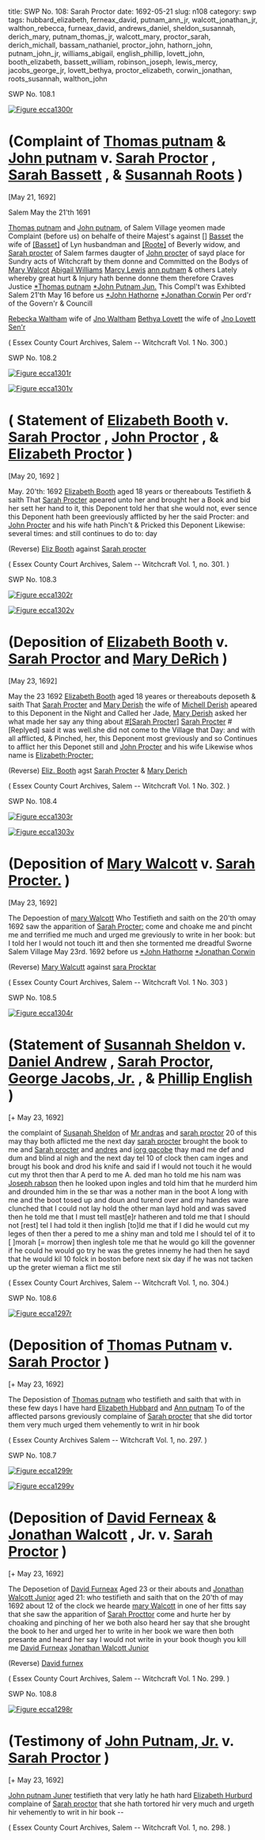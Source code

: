 title: SWP No. 108: Sarah Proctor
date: 1692-05-21
slug: n108
category: swp
tags: hubbard_elizabeth, ferneax_david, putnam_ann_jr, walcott_jonathan_jr, walthon_rebecca, furneax_david, andrews_daniel, sheldon_susannah, derich_mary, putnam_thomas_jr, walcott_mary, proctor_sarah, derich_michall, bassam_nathaniel, proctor_john, hathorn_john, putnam_john_jr, williams_abigail, english_phillip, lovett_john, booth_elizabeth, bassett_william, robinson_joseph, lewis_mercy, jacobs_george_jr, lovett_bethya, proctor_elizabeth, corwin_jonathan, roots_susannah, walthon_john






<div markdown class="doc" id="n108.1">

<div class="doc_id">SWP No. 108.1</div>


<span markdown class="figure">[![Figure ecca1300r](archives/ecca/thumb/ecca1300r.jpg)](archives/ecca/large/ecca1300r.jpg)</span>

# (Complaint of [Thomas putnam](/tag/putnam_thomas_jr.html) & [John putnam](/tag/putnam_john_jr.html) v. [Sarah Proctor](/tag/proctor_sarah.html) , [Sarah Bassett](/tag/bassam_nathaniel.html) , & [Susannah Roots](/tag/roots_susannah.html) )

[May 21, 1692]

Salem May the 21'th 1691

[Thomas putnam](/tag/putnam_thomas_jr.html) and [John putnam](/tag/putnam_john_jr.html), of Salem Village yeomen made Complaint (before us) on behalfe of theire Majest's against [] [Basset](/tag/bassam_nathaniel.html) the wife of [[Basset]](/tag/bassett_william.html) of Lyn husbandman and [[Roote]](/tag/roots_susannah.html) of Beverly widow, and [Sarah procter](/tag/proctor_sarah.html) of Salem farmes daugter of [John procter](/tag/proctor_sarah.html) of sayd place for Sundry acts of Witchcraft by them donne and Committed on the Bodys of [Mary Walcot](/tag/walcott_mary.html) [Abigail Williams](/tag/williams_abigail.html) [Marcy Lewis](/tag/lewis_mercy.html) [ann putnam](/tag/putnam_ann_jr.html) & others Lately whereby great hurt & Injury hath benne donne them therefore Craves Justice
                                                                [*Thomas putnam](/tag/putnam_thomas_jr.html)
                                                                [*John Putnam Jun.](/tag/putnam_john_jr.html)
         This Compl't was Exhibted Salem 21'th May 16
                  before us [*John Hathorne](/tag/hathorne_john.html)
                            [*Jonathan Corwin](/tag/corwin_jonathan.html)
                        Per ord'r of the Govern'r & Councill 

 [Rebecka Waltham](/tag/walthon_rebecca.html) wife of [Jno Waltham](/tag/walthon_john.html) 
 [Bethya Lovett](/tag/lovett_bethya.html) the wife of [Jno Lovett Sen'r](/tag/lovett_john.html)

( Essex County Court Archives, Salem -- Witchcraft Vol. 1 No. 300.)


</div>



<div markdown class="doc" id="n108.2">

<div class="doc_id">SWP No. 108.2</div>


<span markdown class="figure">[![Figure ecca1301r](archives/ecca/thumb/ecca1301r.jpg)](archives/ecca/large/ecca1301r.jpg)</span>

<span markdown class="figure">[![Figure ecca1301v](archives/ecca/thumb/ecca1301v.jpg)](archives/ecca/large/ecca1301v.jpg)</span>

# ( Statement of [Elizabeth Booth](/tag/booth_elizabeth.html) v. [Sarah Proctor](/tag/proctor_sarah.html) , [John Proctor](/tag/proctor_john.html) , & [Elizabeth Proctor](/tag/proctor_elizabeth.html) )

[May 20, 1692 ]

May. 20'th: 1692 
[Elizabeth Booth](/tag/booth_elizabeth.html) aged 18 years or thereabouts Testifieth & saith 
That [Sarah Procter](/tag/proctor_sarah.html) apeared unto her and brought her a Book and bid her sett her hand to it, this Deponent told her that she would not, ever sence this Deponent hath been greeviously afflicted by her the said Procter: and [John Procter](/tag/proctor_john.html) and his wife hath Pinch't & Pricked this Deponent Likewise: several times: and still continues to do to: day

(Reverse) [Eliz Booth](/tag/booth_elizabeth.html) against 
[Sarah procter](/tag/proctor_sarah.html)

( Essex County Court Archives, Salem -- Witchcraft Vol. 1, no. 301. )


</div>



<div markdown class="doc" id="n108.3">

<div class="doc_id">SWP No. 108.3</div>


<span markdown class="figure">[![Figure ecca1302r](archives/ecca/thumb/ecca1302r.jpg)](archives/ecca/large/ecca1302r.jpg)</span>

<span markdown class="figure">[![Figure ecca1302v](archives/ecca/thumb/ecca1302v.jpg)](archives/ecca/large/ecca1302v.jpg)</span>

# (Deposition of [Elizabeth Booth](/tag/booth_elizabeth.html) v. [Sarah Proctor](/tag/proctor_sarah.html) and [Mary DeRich](/tag/derich_mary.html) )

[May 23, 1692]

May the 23 1692 
[Elizabeth Booth](/tag/booth_elizabeth.html) aged 18 yeares or thereabouts deposeth & saith That [Sarah Procter](/tag/proctor_sarah.html) and [Mary Derish](/tag/derich_mary.html) the wife of [Michell Derish](/tag/derich_michall.html) apeared to this Deponent in the Night and Called her Jade, [Mary Derish](/tag/derich_mary.html) asked her what made her say any thing about [#[Sarah Procter]](/tag/proctor_sarah.html) [Sarah Procter](/tag/proctor_sarah.html) #[Replyed] said it was well.she did not come to the Village that Day: and with all afflicted, & Pinched, her, this Deponent most greviously and so Continues to afflict her this Deponet still and [John Procter](/tag/proctor_john.html) and his wife Likewise whos name is [Elizabeth:Procter:](/tag/proctor_elizabeth.html)

(Reverse) [Eliz. Booth](/tag/booth_elizabeth.html) agst 
[Sarah Procter](/tag/proctor_sarah.html) & 
[Mary Derich](/tag/derich_mary.html)

( Essex County Court Archives, Salem -- Witchcraft Vol. 1 No. 302. )


</div>



<div markdown class="doc" id="n108.4">

<div class="doc_id">SWP No. 108.4</div>


<span markdown class="figure">[![Figure ecca1303r](archives/ecca/thumb/ecca1303r.jpg)](archives/ecca/large/ecca1303r.jpg)</span>

<span markdown class="figure">[![Figure ecca1303v](archives/ecca/thumb/ecca1303v.jpg)](archives/ecca/large/ecca1303v.jpg)</span>

# (Deposition of [Mary Walcott](/tag/walcott_mary.html) v. [Sarah Procter.](/tag/proctor_sarah.html) )

[May 23, 1692]

The Depoestion of [mary Walcott](/tag/walcott_mary.html) Who Testifieth and saith on the 20'th omay 1692 saw the apparition of [Sarah Procter:](/tag/proctor_sarah.html) come and  choake me and pincht me and terrified me much and urged me greviously to write in her book: but I told her I would not touch itt and then she tormented me dreadful
                                Sworne Salem Village May 23rd. 1692
                                before us [*John Hathorne](/tag/hathorne_john.html)
                                          [*Jonathan Corwin](/tag/corwin_jonathan.html)
                                          
(Reverse) [Mary Walcutt](/tag/walcott_mary.html) against 
[sara Procktar](/tag/proctor_sarah.html)

( Essex County Court Archives, Salem -- Witchcraft Vol. 1 No. 303 )


</div>



<div markdown class="doc" id="n108.5">

<div class="doc_id">SWP No. 108.5</div>


<span markdown class="figure">[![Figure ecca1304r](archives/ecca/thumb/ecca1304r.jpg)](archives/ecca/large/ecca1304r.jpg)</span>

# (Statement of [Susannah Sheldon](/tag/sheldon_susannah.html) v. [Daniel Andrew](/tag/andrews_daniel.html) , [Sarah Proctor](/tag/proctor_sarah.html), [George Jacobs, Jr.](/tag/jacobs_george_jr.html) , & [Phillip English](/tag/english_phillip.html) )

[+ May 23, 1692]

the complaint of [Susanah Sheldon](/tag/sheldon_susannah.html) of [Mr andras](/tag/andrews_daniel.html) and [sarah proctor](/tag/proctor_sarah.html) 20 of this may thay both aflicted me the next day [sarah procter](/tag/proctor_sarah.html) brought the book to me and [Sarah procter](/tag/proctor_sarah.html) and [andres](/tag/andrews_daniel.html) and [iorg gacobe](/tag/jacobs_george_jr.html) thay mad me def and dum and blind al nigh and the next day tel 10 of clock then cam inges and brougt his book and drod his knife and said if I would not touch it he would cut my throt then thar A perd to me A. ded man ho told me his nam was [Joseph rabson](/tag/robinson_joseph.html) then he looked upon ingles and told him that he murderd him and drounded him in the se thar was a nother man in the boot A long with me and the boot tosed up and doun and turend over and my handes ware clunched that I could not lay hold the other man layd hold and was saved then he told me that I must tell mast[e]r hatheren and told me that I should not [rest] tel I had told it then inglish [to]ld me that if I did he would cut my leges of then ther a pered to me a shiny man and told me I should tel of it to [ ]morah [= morrow] then inglesh tole me that he would go kill the govenner if he could he would go try he was the gretes innemy he had then he sayd that he would kil 10 folck in boston before next six day if he was not tacken up the greter wieman a flict me stil

( Essex County Court Archives, Salem -- Witchcraft Vol. 1, no. 304.)


</div>



<div markdown class="doc" id="n108.6">

<div class="doc_id">SWP No. 108.6</div>


<span markdown class="figure">[![Figure ecca1297r](archives/ecca/thumb/ecca1297r.jpg)](archives/ecca/large/ecca1297r.jpg)</span>

# (Deposition of [Thomas Putnam](/tag/putnam_thomas_jr.html) v. [Sarah Proctor](/tag/proctor_sarah.html) )

[+ May 23, 1692]

The Deposistion of [Thomas putnam](/tag/putnam_thomas_jr.html) who testifieth and saith that with in these few days I have hard [Elizabeth Hubbard](/tag/hubbard_elizabeth.html) and [Ann putnam](/tag/putnam_ann_jr.html) To of the afflected parsons greviously complaine of [Sarah procter](/tag/proctor_sarah.html) that she did tortor them very much urged them vehemently to writ in hir book

( Essex County Archives Salem -- Witchcraft Vol. 1, no. 297. )


</div>



<div markdown class="doc" id="n108.7">

<div class="doc_id">SWP No. 108.7</div>


<span markdown class="figure">[![Figure ecca1299r](archives/ecca/thumb/ecca1299r.jpg)](archives/ecca/large/ecca1299r.jpg)</span>

<span markdown class="figure">[![Figure ecca1299v](archives/ecca/thumb/ecca1299v.jpg)](archives/ecca/large/ecca1299v.jpg)</span>

# (Deposition of [David Ferneax](/tag/ferneax_david.html) & [Jonathan Walcott](/tag/walcott_jonathan_jr.html) , Jr. v. [Sarah Proctor](/tag/proctor_sarah.html) )

[+ May 23, 1692]

The Deposetion of [David Furneax](/tag/furneax_david.html) Aged 23 or their abouts and [Jonathan Walcott Junior](/tag/walcott_jonathan_jr.html) aged 21: who testifieth and saith that on the 20'th of may 1692 about 12 of the clock we hearde [mary Walcott](/tag/walcott_mary.html) in one of her fitts say that she saw the apparition of [Sarah Procttor](/tag/proctor_sarah.html) come and hurte her by choaking and pinching of her we both also heard her say that she brought the book to her and urged her to write in her book we ware then both presante and heard her say I would not write in your book though you kill me
                                          [David Furneax](/tag/furneax_david.html) 
                                          [Jonathan Walcott Junior](/tag/walcott_jonathan_jr.html) 

(Reverse) [David furnex](/tag/furneax_david.html) 

( Essex County Court Archives, Salem -- Witchcraft Vol. 1 No. 299. )

</div>



<div markdown class="doc" id="n108.8">

<div class="doc_id">SWP No. 108.8</div>


<span markdown class="figure">[![Figure ecca1298r](archives/ecca/thumb/ecca1298r.jpg)](archives/ecca/large/ecca1298r.jpg)</span>

# (Testimony of [John Putnam, Jr.](/tag/putnam_john_jr.html) v. [Sarah Proctor](/tag/proctor_sarah.html) )

[+ May 23, 1692]

[John putnam Juner](/tag/putnam_john_jr.html) testifieth that very latly he hath 
hard [Elizabeth Hurburd](/tag/hubbard_elizabeth.html) complaine of [Sarah proctor](/tag/proctor_sarah.html) that she 
hath tortored hir very much and urgeth hir vehemently to writ in hir book --

( Essex County Court Archives, Salem -- Witchcraft Vol. 1, no. 298. )


</div>

